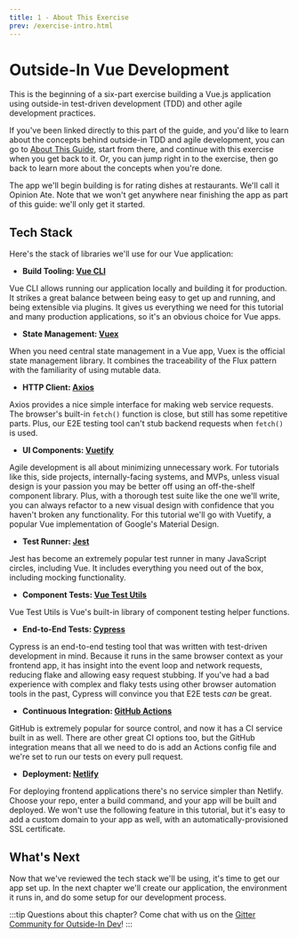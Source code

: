 ```yaml
---
title: 1 - About This Exercise
prev: /exercise-intro.html
---
```


# Outside-In Vue Development

This is the beginning of a six-part exercise building a Vue.js application using outside-in test-driven development (TDD) and other agile development practices.

If you've been linked directly to this part of the guide, and you'd like to learn about the concepts behind outside-in TDD and agile development, you can go to [About This Guide](/about-this-guide.html), start from there, and continue with this exercise when you get back to it. Or, you can jump right in to the exercise, then go back to learn more about the concepts when you're done.

The app we'll begin building is for rating dishes at restaurants. We'll call it Opinion Ate. Note that we won't get anywhere near finishing the app as part of this guide: we'll only get it started.

## Tech Stack
Here's the stack of libraries we'll use for our Vue application:

* **Build Tooling: [Vue CLI][vue-cli]**

Vue CLI allows running our application locally and building it for production. It strikes a great balance between being easy to get up and running, and being extensible via plugins. It gives us everything we need for this tutorial and many production applications, so it's an obvious choice for Vue apps.

* **State Management: [Vuex][vuex]**

When you need central state management in a Vue app, Vuex is the official state management library. It combines the traceability of the Flux pattern with the familiarity of using mutable data.

* **HTTP Client: [Axios][axios]**

Axios provides a nice simple interface for making web service requests. The browser's built-in `fetch()` function is close, but still has some repetitive parts. Plus, our E2E testing tool can't stub backend requests when `fetch()` is used.

* **UI Components: [Vuetify][vuetify]**

Agile development is all about minimizing unnecessary work. For tutorials like this, side projects, internally-facing systems, and MVPs, unless visual design is your passion you may be better off using an off-the-shelf component library. Plus, with a thorough test suite like the one we'll write, you can always refactor to a new visual design with confidence that you haven't broken any functionality. For this tutorial we'll go with Vuetify, a popular Vue implementation of Google's Material Design.

* **Test Runner: [Jest]**

Jest has become an extremely popular test runner in many JavaScript circles, including Vue. It includes everything you need out of the box, including mocking functionality.

* **Component Tests: [Vue Test Utils][vue-test-utils]**

Vue Test Utils is Vue's built-in library of component testing helper functions.

* **End-to-End Tests: [Cypress][cypress]**

Cypress is an end-to-end testing tool that was written with test-driven development in mind. Because it runs in the same browser context as your frontend app, it has insight into the event loop and network requests, reducing flake and allowing easy request stubbing. If you've had a bad experience with complex and flaky tests using other browser automation tools in the past, Cypress will convince you that E2E tests *can* be great.

* **Continuous Integration: [GitHub Actions][github-actions]**

GitHub is extremely popular for source control, and now it has a CI service built in as well. There are other great CI options too, but the GitHub integration means that all we need to do is add an Actions config file and we're set to run our tests on every pull request.

* **Deployment: [Netlify][netlify]**

For deploying frontend applications there's no service simpler than Netlify. Choose your repo, enter a build command, and your app will be built and deployed. We won't use the following feature in this tutorial, but it's easy to add a custom domain to your app as well, with an automatically-provisioned SSL certificate.

## What's Next

Now that we've reviewed the tech stack we'll be using, it's time to get our app set up. In the next chapter we'll create our application, the environment it runs in, and do some setup for our development process.

[axios]: https://github.com/axios/axios
[cypress]: https://www.cypress.io/
[github-actions]: https://github.com/features/actions
[jest]: https://jestjs.io/
[netlify]: https://www.netlify.com/
[vue-cli]: https://cli.vuejs.org/
[vue-test-utils]: https://vue-test-utils.vuejs.org/
[vuetify]: https://vuetifyjs.com/
[vuex]: https://vuex.vuejs.org/

:::tip
Questions about this chapter? Come chat with us on the [Gitter Community for Outside-In Dev](https://gitter.im/outsideindev/community)!
:::
